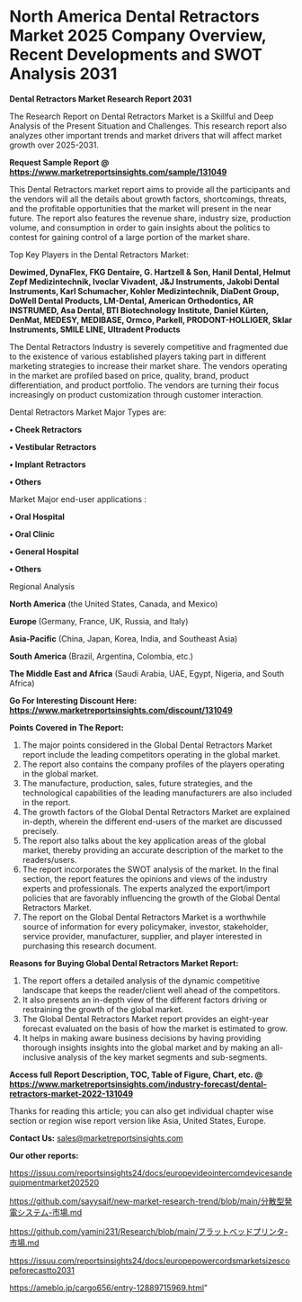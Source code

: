 # North America Dental Retractors Market 2025 Company Overview, Recent Developments and SWOT Analysis 2031

<strong>Dental Retractors Market Research Report 2031</strong>

The Research Report on Dental Retractors Market is a Skillful and Deep Analysis of the Present Situation and Challenges. This research report also analyzes other important trends and market drivers that will affect market growth over 2025-2031.

<strong>Request Sample Report @ <a href=https://www.marketreportsinsights.com/sample/131049>https://www.marketreportsinsights.com/sample/131049</a></strong>

This Dental Retractors market report aims to provide all the participants and the vendors will all the details about growth factors, shortcomings, threats, and the profitable opportunities that the market will present in the near future. The report also features the revenue share, industry size, production volume, and consumption in order to gain insights about the politics to contest for gaining control of a large portion of the market share.

Top Key Players in the Dental Retractors Market:

<strong>Dewimed, DynaFlex, FKG Dentaire, G. Hartzell & Son, Hanil Dental, Helmut Zepf Medizintechnik, Ivoclar Vivadent, J&J Instruments, Jakobi Dental Instruments, Karl Schumacher, Kohler Medizintechnik, DiaDent Group, DoWell Dental Products, LM-Dental, American Orthodontics, AR INSTRUMED, Asa Dental, BTI Biotechnology Institute, Daniel Kürten, DenMat, MEDESY, MEDIBASE, Ormco, Parkell, PRODONT-HOLLIGER, Sklar Instruments, SMILE LINE, Ultradent Products</strong>

The Dental Retractors Industry is severely competitive and fragmented due to the existence of various established players taking part in different marketing strategies to increase their market share. The vendors operating in the market are profiled based on price, quality, brand, product differentiation, and product portfolio. The vendors are turning their focus increasingly on product customization through customer interaction.

Dental Retractors Market Major Types are:

<strong>• Cheek Retractors

• Vestibular Retractors

• Implant Retractors

• Others</strong>

Market Major end-user applications :

<strong>• Oral Hospital

• Oral Clinic

• General Hospital

• Others</strong>

Regional Analysis

</u><strong><b>North America</b></strong> (the United States, Canada, and Mexico)

<strong><b>Europe </b></strong>(Germany, France, UK, Russia, and Italy)

<strong><b>Asia-Pacific</b></strong> (China, Japan, Korea, India, and Southeast Asia)

<strong><b>South America</b></strong> (Brazil, Argentina, Colombia, etc.)

<strong><b>The Middle East and Africa</b></strong> (Saudi Arabia, UAE, Egypt, Nigeria, and South Africa)

<strong>Go For Interesting Discount Here: <a href=https://www.marketreportsinsights.com/discount/131049>https://www.marketreportsinsights.com/discount/131049</a></strong>

<strong>Points Covered in The Report:</strong>
<ol>
  <li>The major points considered in the Global Dental Retractors Market report include the leading competitors operating in the global market.</li>
  <li>The report also contains the company profiles of the players operating in the global market.</li>
  <li>The manufacture, production, sales, future strategies, and the technological capabilities of the leading manufacturers are also included in the report.</li>
  <li>The growth factors of the Global Dental Retractors Market are explained in-depth, wherein the different end-users of the market are discussed precisely.</li>
  <li>The report also talks about the key application areas of the global market, thereby providing an accurate description of the market to the readers/users.</li>
  <li>The report incorporates the SWOT analysis of the market. In the final section, the report features the opinions and views of the industry experts and professionals. The experts analyzed the export/import policies that are favorably influencing the growth of the Global Dental Retractors Market.</li>
  <li>The report on the Global Dental Retractors Market is a worthwhile source of information for every policymaker, investor, stakeholder, service provider, manufacturer, supplier, and player interested in purchasing this research document.</li>
</ol>
<strong>Reasons for Buying Global Dental Retractors Market Report:</strong>

<ol>
  <li>The report offers a detailed analysis of the dynamic competitive landscape that keeps the reader/client well ahead of the competitors.</li>
  <li>It also presents an in-depth view of the different factors driving or restraining the growth of the global market.</li>
  <li>The Global Dental Retractors Market report provides an eight-year forecast evaluated on the basis of how the market is estimated to grow.</li>
  <li>It helps in making aware business decisions by having providing thorough insights insights into the global market and by making an all-inclusive analysis of the key market segments and sub-segments.</li>
</ol>
<strong>Access full Report Description, TOC, Table of Figure, Chart, etc. @ <a href=https://www.marketreportsinsights.com/industry-forecast/dental-retractors-market-2022-131049>https://www.marketreportsinsights.com/industry-forecast/dental-retractors-market-2022-131049</a></strong>


Thanks for reading this article; you can also get individual chapter wise section or region wise report version like Asia, United States, Europe.

<strong>Contact Us:</strong>
sales@marketreportsinsights.com

<strong>Our other reports:</strong>

<a href=https://issuu.com/reportsinsights24/docs/europevideointercomdevicesandequipmentmarket202520>https://issuu.com/reportsinsights24/docs/europevideointercomdevicesandequipmentmarket202520</a>

<a href=https://github.com/sayysaif/new-market-research-trend/blob/main/分散型発電システム-市場.md>https://github.com/sayysaif/new-market-research-trend/blob/main/分散型発電システム-市場.md</a>

<a href=https://github.com/yamini231/Research/blob/main/フラットベッドプリンタ-市場.md>https://github.com/yamini231/Research/blob/main/フラットベッドプリンタ-市場.md</a>

<a href=https://issuu.com/reportsinsights24/docs/europepowercordsmarketsizescopeforecastto2031>https://issuu.com/reportsinsights24/docs/europepowercordsmarketsizescopeforecastto2031</a>

<a href=https://ameblo.jp/cargo656/entry-12889715969.html>https://ameblo.jp/cargo656/entry-12889715969.html</a>"
